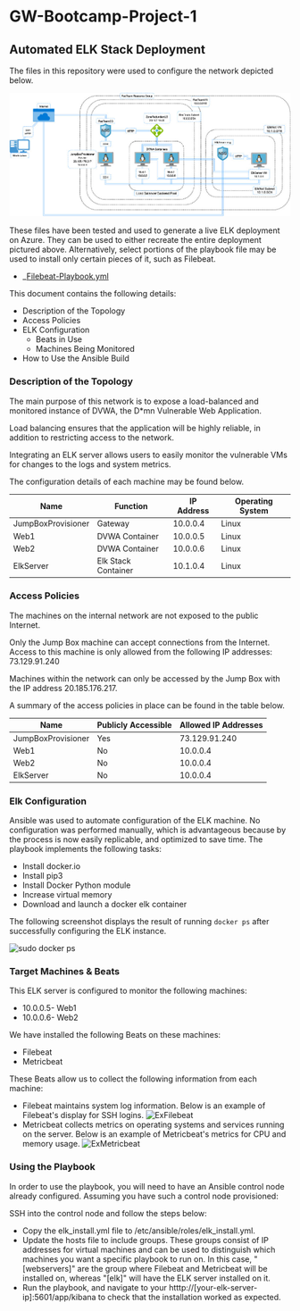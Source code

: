 # GW-Bootcamp-Project-1
## Automated ELK Stack Deployment

The files in this repository were used to configure the network depicted below.

![Diagram](https://github.com/katyml/GW-Bootcamp-Project-1/blob/main/ElkStackDiagram.jpg)

These files have been tested and used to generate a live ELK deployment on Azure. They can be used to either recreate the entire deployment pictured above. Alternatively, select portions of the playbook file may be used to install only certain pieces of it, such as Filebeat.

  - _[Filebeat-Playbook.yml](https://github.com/katyml/GW-Bootcamp-Project-1/blob/main/Ansible%20Playbooks/filebeat-playbook.yml)

This document contains the following details:
- Description of the Topology
- Access Policies
- ELK Configuration
  - Beats in Use
  - Machines Being Monitored
- How to Use the Ansible Build


### Description of the Topology

The main purpose of this network is to expose a load-balanced and monitored instance of DVWA, the D*mn Vulnerable Web Application.

Load balancing ensures that the application will be highly reliable, in addition to restricting access to the network.

Integrating an ELK server allows users to easily monitor the vulnerable VMs for changes to the logs and system metrics.

The configuration details of each machine may be found below.


| Name               | Function            | IP Address | Operating System |
|--------------------|---------------------|------------|------------------|
| JumpBoxProvisioner | Gateway             | 10.0.0.4   | Linux            |
| Web1               | DVWA Container      | 10.0.0.5   | Linux            |
| Web2               | DVWA Container      | 10.0.0.6   | Linux            |
| ElkServer          | Elk Stack Container | 10.1.0.4   | Linux            |

### Access Policies

The machines on the internal network are not exposed to the public Internet. 

Only the Jump Box machine can accept connections from the Internet. Access to this machine is only allowed from the following IP addresses: 73.129.91.240

Machines within the network can only be accessed by the Jump Box with the IP address 20.185.176.217.


A summary of the access policies in place can be found in the table below.

| Name               | Publicly Accessible | Allowed IP Addresses |
|--------------------|---------------------|----------------------|
| JumpBoxProvisioner | Yes                 | 73.129.91.240        |
| Web1               | No                  | 10.0.0.4             |
| Web2               | No                  | 10.0.0.4             |
| ElkServer          | No                  | 10.0.0.4             |

### Elk Configuration

Ansible was used to automate configuration of the ELK machine. No configuration was performed manually, which is advantageous because by the process is now easily replicable, and optimized to save time.
The playbook implements the following tasks:
- Install docker.io
- Install pip3
- Install Docker Python module
- Increase virtual memory
- Download and launch a docker elk container

The following screenshot displays the result of running `docker ps` after successfully configuring the ELK instance.

![sudo docker ps](https://user-images.githubusercontent.com/74930788/139750728-eaf64e2a-ce4c-4d49-aa17-f54fb759e1da.png)

### Target Machines & Beats
This ELK server is configured to monitor the following machines:
- 10.0.0.5- Web1
- 10.0.0.6- Web2

We have installed the following Beats on these machines:
- Filebeat
- Metricbeat

These Beats allow us to collect the following information from each machine:
- Filebeat maintains system log information. Below is an example of Filebeat's display for SSH logins. ![ExFilebeat](https://user-images.githubusercontent.com/74930788/140006473-fdf3ea70-2398-4de1-bba1-3773841d0b54.png)
- Metricbeat collects metrics on operating systems and services running on the server. Below is an example of Metricbeat's metrics for CPU and memory usage. ![ExMetricbeat](https://user-images.githubusercontent.com/74930788/140006759-ba7f1670-7508-4bff-9bba-7783ce6c4499.png)

### Using the Playbook
In order to use the playbook, you will need to have an Ansible control node already configured. Assuming you have such a control node provisioned: 

SSH into the control node and follow the steps below:
- Copy the elk_install.yml file to /etc/ansible/roles/elk_install.yml.
- Update the hosts file to include groups. These groups consist of IP addresses for virtual machines and can be used to distinguish which machines you want a specific playbook to run on. In this case, "[webservers]" are the group where Filebeat and Metricbeat will be installed on, whereas "[elk]" will have the ELK server installed on it.
- Run the playbook, and navigate to your htttp://[your-elk-server-ip]:5601/app/kibana to check that the installation worked as expected.
